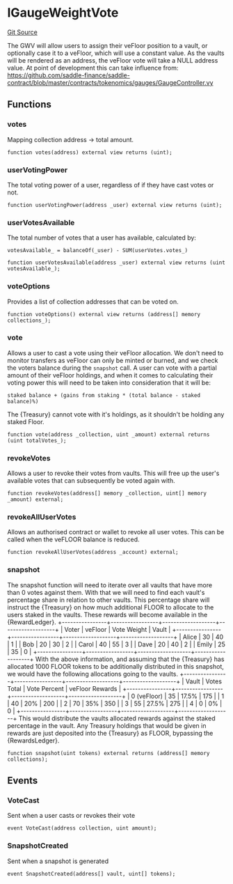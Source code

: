 # IGaugeWeightVote
[Git Source](https://github.com/FloorDAO/floor-v2/blob/537a38ba21fa97b6f7763cc3c1b0ee2a21e56857/src/interfaces/voting/GaugeWeightVote.sol)

The GWV will allow users to assign their veFloor position to a vault, or
optionally case it to a veFloor, which will use a constant value. As the
vaults will be rendered as an address, the veFloor vote will take a NULL
address value.
At point of development this can take influence from:
https://github.com/saddle-finance/saddle-contract/blob/master/contracts/tokenomics/gauges/GaugeController.vy


## Functions
### votes

Mapping collection address -> total amount.


```solidity
function votes(address) external view returns (uint);
```

### userVotingPower

The total voting power of a user, regardless of if they have cast votes
or not.


```solidity
function userVotingPower(address _user) external view returns (uint);
```

### userVotesAvailable

The total number of votes that a user has available, calculated by:
```
votesAvailable_ = balanceOf(_user) - SUM(userVotes.votes_)
```


```solidity
function userVotesAvailable(address _user) external view returns (uint votesAvailable_);
```

### voteOptions

Provides a list of collection addresses that can be voted on.


```solidity
function voteOptions() external view returns (address[] memory collections_);
```

### vote

Allows a user to cast a vote using their veFloor allocation. We don't
need to monitor transfers as veFloor can only be minted or burned, and
we check the voters balance during the `snapshot` call.
A user can vote with a partial amount of their veFloor holdings, and when
it comes to calculating their voting power this will need to be taken into
consideration that it will be:
```
staked balance + (gains from staking * (total balance - staked balance)%)
```
The {Treasury} cannot vote with it's holdings, as it shouldn't be holding
any staked Floor.


```solidity
function vote(address _collection, uint _amount) external returns (uint totalVotes_);
```

### revokeVotes

Allows a user to revoke their votes from vaults. This will free up the
user's available votes that can subsequently be voted again with.


```solidity
function revokeVotes(address[] memory _collection, uint[] memory _amount) external;
```

### revokeAllUserVotes

Allows an authorised contract or wallet to revoke all user votes. This
can be called when the veFLOOR balance is reduced.


```solidity
function revokeAllUserVotes(address _account) external;
```

### snapshot

The snapshot function will need to iterate over all vaults that have
more than 0 votes against them. With that we will need to find each
vault's percentage share in relation to other vaults.
This percentage share will instruct the {Treasury} on how much additional
FLOOR to allocate to the users staked in the vaults. These rewards will
become available in the {RewardLedger}.
+----------------+-----------------+-------------------+-------------------+
| Voter          | veFloor         | Vote Weight       | Vault             |
+----------------+-----------------+-------------------+-------------------+
| Alice          | 30              | 40                | 1                 |
| Bob            | 20              | 30                | 2                 |
| Carol          | 40              | 55                | 3                 |
| Dave           | 20              | 40                | 2                 |
| Emily          | 25              | 35                | 0                 |
+----------------+-----------------+-------------------+-------------------+
With the above information, and assuming that the {Treasury} has allocated
1000 FLOOR tokens to be additionally distributed in this snapshot, we would
have the following allocations going to the vaults.
+----------------+-----------------+-------------------+-------------------+
| Vault          | Votes Total     | Vote Percent      | veFloor Rewards   |
+----------------+-----------------+-------------------+-------------------+
| 0 (veFloor)    | 35              | 17.5%             | 175               |
| 1              | 40              | 20%               | 200               |
| 2              | 70              | 35%               | 350               |
| 3              | 55              | 27.5%             | 275               |
| 4              | 0               | 0%                | 0                 |
+----------------+-----------------+-------------------+-------------------+
This would distribute the vaults allocated rewards against the staked
percentage in the vault. Any Treasury holdings that would be given in rewards
are just deposited into the {Treasury} as FLOOR, bypassing the {RewardsLedger}.


```solidity
function snapshot(uint tokens) external returns (address[] memory collections);
```

## Events
### VoteCast
Sent when a user casts or revokes their vote


```solidity
event VoteCast(address collection, uint amount);
```

### SnapshotCreated
Sent when a snapshot is generated


```solidity
event SnapshotCreated(address[] vault, uint[] tokens);
```

